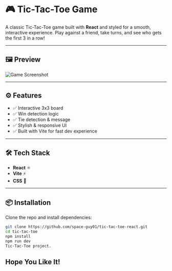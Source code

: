 # 🎮 Tic-Tac-Toe Game

A classic Tic-Tac-Toe game built with **React** and styled for a smooth, interactive experience. Play against a friend, take turns, and see who gets the first 3 in a row!

---

## 🖼️ Preview

![Game Screenshot]("./assets/Game.png")

---

## ⚙️ Features

- ✅ Interactive 3x3 board
- ✅ Win detection logic
- ✅ Tie detection & message
- ✅ Stylish & responsive UI
- ✅ Built with Vite for fast dev experience

---

## 🛠️ Tech Stack

- **React** ⚛️
- **Vite** ⚡
- **CSS** 🎨

---

## 📦 Installation

Clone the repo and install dependencies:

```bash
git clone https://github.com/space-guy01/tic-tac-toe-react.git
cd tic-tac-toe
npm install
npm run dev
Tic-Tac-Toe project.
```

## Hope You Like It!
